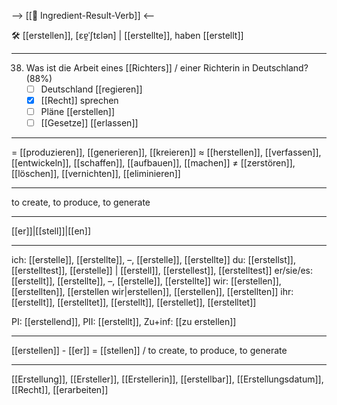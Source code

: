--> [[🎯 Ingredient-Result-Verb]] <--

🛠️ [[erstellen]], [ɛɐ̯ˈʃtɛlən] | [[erstellte]], haben [[erstellt]]

---
38. Was ist die Arbeit eines [[Richters]] / einer Richterin in Deutschland? (88%)
	- [ ] Deutschland [[regieren]]
	- [x] [[Recht]] sprechen
	- [ ] Pläne [[erstellen]]
	- [ ] [[Gesetze]] [[erlassen]]

---
= [[produzieren]], [[generieren]], [[kreieren]]
≈ [[herstellen]], [[verfassen]], [[entwickeln]], [[schaffen]], [[aufbauen]],  [[machen]]
≠ [[zerstören]], [[löschen]], [[vernichten]], [[eliminieren]]

---
to create, to produce, to generate

---
[[er]]|[[stell]]|[[en]]

---
ich: [[erstelle]], [[erstellte]], –, [[erstelle]], [[erstellte]]
du: [[erstellst]], [[erstelltest]], [[erstelle]] | [[erstell]], [[erstellest]], [[erstelltest]]
er/sie/es: [[erstellt]], [[erstellte]], –, [[erstelle]], [[erstellte]]
wir: [[erstellen]], [[erstellten]], [[erstellen wir|erstellen]], [[erstellen]], [[erstellten]]
ihr: [[erstellt]], [[erstelltet]], [[erstellt]], [[erstellet]], [[erstelltet]]

PI: [[erstellend]], PII: [[erstellt]], Zu+inf: [[zu erstellen]]

---
[[erstellen]] - [[er]] = [[stellen]] / to create, to produce, to generate

---
[[Erstellung]], [[Ersteller]], [[Erstellerin]], [[erstellbar]], [[Erstellungsdatum]], [[Recht]], [[erarbeiten]]